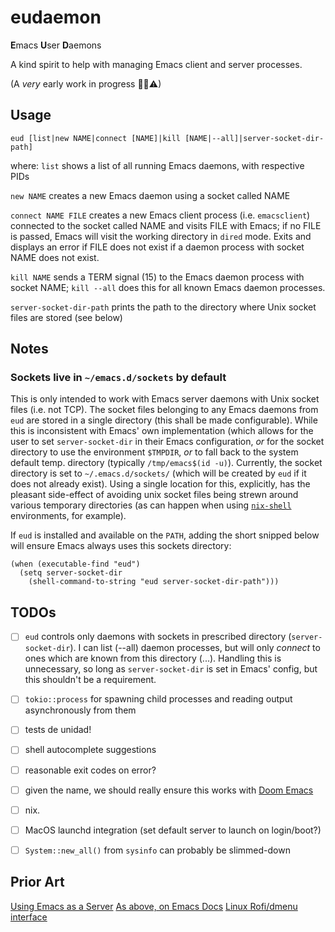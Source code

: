 # eudaemon

**E**macs **U**ser **D**aemons

A kind spirit to help with managing Emacs client and server processes.

(A _very_ early work in progress 👼👹⚠)




## Usage

```
eud [list|new NAME|connect [NAME]|kill [NAME|--all]|server-socket-dir-path]
```

where:
`list` shows a list of all running Emacs daemons, with respective PIDs

`new NAME` creates a new Emacs daemon using a socket called NAME

`connect NAME FILE` creates a new Emacs client process (i.e. `emacsclient`) connected to the socket called NAME and visits FILE with Emacs; if no FILE is passed, Emacs will visit the working directory in `dired` mode. Exits and displays an error if FILE does not exist if a daemon process with socket NAME does not exist.

`kill NAME` sends a TERM signal (15) to the Emacs daemon process with socket NAME; `kill --all` does this for all known Emacs daemon processes.

`server-socket-dir-path`  prints the path to the directory where Unix socket files are stored (see below)



## Notes

### Sockets live in `~/emacs.d/sockets` by default
This is only intended to work with Emacs server daemons with Unix socket files (i.e. not TCP). The socket files belonging to any Emacs daemons from `eud` are stored in a single directory (this shall be made configurable). While this is inconsistent with Emacs' own implementation (which allows for the user to set `server-socket-dir` in their Emacs configuration, _or_ for the socket directory to use the environment `$TMPDIR`, _or_ to fall back to the system default temp. directory (typically `/tmp/emacs$(id -u)`). Currently, the socket directory is set to `~/.emacs.d/sockets/` (which will be created by `eud` if it does not already exist). Using a single location for this, explicitly, has the pleasant side-effect of avoiding unix socket files being strewn around various temporary directories (as can happen when using [`nix-shell`](https://nixos.wiki/wiki/Development_environment_with_nix-shell) environments, for example).

If `eud` is installed and available on the `PATH`, adding the short snipped below will ensure Emacs always uses this sockets directory:

``` emacs-lisp
(when (executable-find "eud")
  (setq server-socket-dir
	(shell-command-to-string "eud server-socket-dir-path")))
```


## TODOs

 - [ ] `eud` controls only daemons with sockets in prescribed directory (`server-socket-dir`). I can list (--all) daemon processes, but will only _connect_ to ones which are known from this directory (...). Handling this is unnecessary, so long as `server-socket-dir` is set in Emacs' config, but this shouldn't be a requirement.

 - [ ] `tokio::process` for spawning child processes and reading output asynchronously from them

 - [ ] tests de unidad!

 - [ ] shell autocomplete suggestions

 - [ ] reasonable exit codes on error?

 - [ ] given the name, we should really ensure this works with [Doom Emacs](https://github.com/doomemacs/doomemacs)

 - [ ] nix.

 - [ ] MacOS launchd integration (set default server to launch on login/boot?)

 - [ ] `System::new_all()` from `sysinfo` can probably be slimmed-down



## Prior Art
[Using Emacs as a Server](https://www.gnu.org/software/emacs/manual/html_node/emacs/Emacs-Server.html)
[As above, on Emacs Docs](https://emacsdocs.org/docs/emacs/Emacs-Server)
[Linux Rofi/dmenu interface](https://github.com/Cycatz/dmenu-emacs-daemon)
